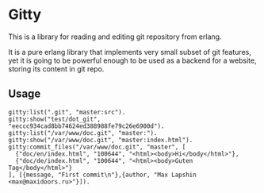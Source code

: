 Gitty
=====


This is a library for reading and editing git repository from erlang.

It is a pure erlang library that implements very small subset of git features, yet it is going to be powerful enough
to be used as a backend for a website, storing its content in git repo.


Usage
-----


    gitty:list(".git", "master:src").
    gitty:show("test/dot_git", "eeccc934cad8bb74624ed388988fe79c26e6900d").
    gitty:list("/var/www/doc.git", "master:").
    gitty:show("/var/www/doc.git", "master:index.html").
    gitty:commit_files("/var/www/doc.git", "master", [
      {"doc/en/index.html", "100644", "<html><body>Hi</body</html>"},
      {"doc/de/index.html", "100644", "<html><body>Guten Tag</body</html>"}
    ], [{message, "First commit\n"},{author, "Max Lapshin <max@maxidoors.ru>"}]).


